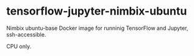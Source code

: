 # tensorflow-jupyter-nimbix-ubuntu
Nimbix ubuntu-base Docker image for runninig TensorFlow and Jupyter, ssh-accessible.

CPU only.
